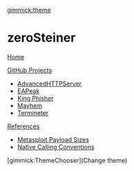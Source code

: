 [gimmick:theme](cyborg)

# zeroSteiner

[Home](index.md)

[GitHub Projects]()

  * [AdvancedHTTPServer](https://github.com/zeroSteiner/AdvancedHTTPServer)
  * [EAPeak](https://github.com/securestate/eapeak/)
  * [King Phisher](https://github.com/securestate/king-phisher/)
  * [Mayhem](https://github.com/zeroSteiner/mayhem/)
  * [Termineter](https://github.com/securestate/termineter/)

[References]()

  * [Metasploit Payload Sizes](references/msf_payload_sizes.md)
  * [Native Calling Conventions](references/calling_conventions.md)

[gimmick:ThemeChooser](Change theme)
